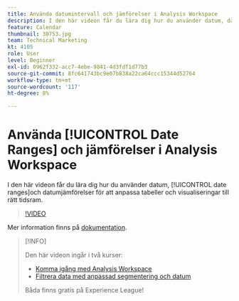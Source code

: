 ```yaml
---
title: Använda datumintervall och jämförelser i Analysis Workspace
description: I den här videon får du lära dig hur du använder datum, datumintervall och datumjämförelser för att anpassa tabeller och visualiseringar till rätt tidsram.
feature: Calendar
thumbnail: 30753.jpg
team: Technical Marketing
kt: 4105
role: User
level: Beginner
exl-id: 0962f332-acc7-4ebe-9841-4d3fdf1d77b3
source-git-commit: 8fc641743bc9e07b838a22ca64ccc15344d52764
workflow-type: tm+mt
source-wordcount: '117'
ht-degree: 8%

---
```


# Använda [!UICONTROL Date Ranges] och jämförelser i Analysis Workspace

I den här videon får du lära dig hur du använder datum, [!UICONTROL date ranges]och datumjämförelser för att anpassa tabeller och visualiseringar till rätt tidsram.

>[!VIDEO](https://video.tv.adobe.com/v/30753/?quality=12&learn=on)

Mer information finns på [dokumentation](https://experienceleague.adobe.com/docs/analytics/analyze/analysis-workspace/components/calendar-date-ranges/calendar.html).

>[!INFO]
>
> Den här videon ingår i två kurser:
> * [Komma igång med Analysis Workspace](https://experienceleague.adobe.com/?recommended=Analytics-U-1-2020.1.workspace)
> * [Filtrera data med anpassad segmentering och datum](https://experienceleague.adobe.com/?recommended=Analytics-U-1-2021.1.filterdata)
>
> Båda finns gratis på Experience League!
